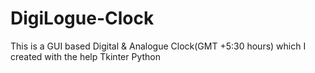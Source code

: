 # DigiLogue-Clock
This is a GUI based Digital &amp; Analogue Clock(GMT +5:30 hours) which I created with the help Tkinter Python
